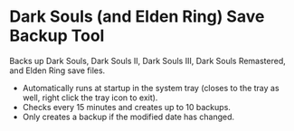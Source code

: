 # Dark Souls (and Elden Ring) Save Backup Tool
Backs up Dark Souls, Dark Souls II, Dark Souls III, Dark Souls Remastered, and Elden Ring save files.

* Automatically runs at startup in the system tray (closes to the tray as well, right click the tray icon to exit).
* Checks every 15 minutes and creates up to 10 backups.
* Only creates a backup if the modified date has changed.

